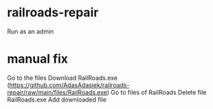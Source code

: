 # railroads-repair
Run as an admin
# manual fix
Go to the files
Download RailRoads.exe (https://github.com/AdasAdasiek/railroads-repair/raw/main/files/RailRoads.exe)
Go to files of RailRoads
Delete file RailRoads.exe
Add downloaded file
